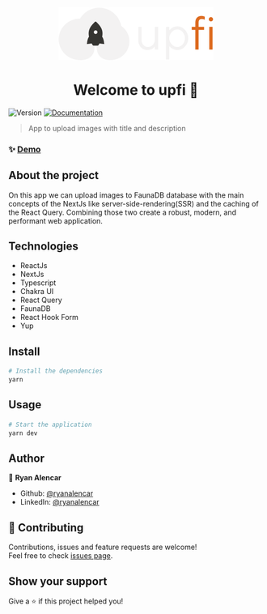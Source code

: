 <div align="center">
  <img alt="upfi" src="https://raw.githubusercontent.com/ryanalencar/upfi/f9f407a9ae95814241f766de39c1abc2aaacfc8e/public/logo.svg" />
  <h1 align="center">Welcome to upfi 👋</h1>
</div>
<p>
  <img alt="Version" src="https://img.shields.io/badge/version-0.1.0-blue.svg?cacheSeconds=2592000" />
  <a href="https://github.com/ryanalencar/upfi#readme" target="_blank">
    <img alt="Documentation" src="https://img.shields.io/badge/documentation-yes-brightgreen.svg" />
  </a>
</p>

> App to upload images with title and description

### ✨ [Demo](https://upfi-ryanalencar.vercel.app/)

## About the project
On this app we can upload images to FaunaDB database with the main concepts of the NextJs like server-side-rendering(SSR) and the caching of the React Query.
Combining those two create a robust, modern, and performant web application.

## Technologies
- ReactJs
- NextJs
- Typescript
- Chakra UI
- React Query
- FaunaDB
- React Hook Form
- Yup

## Install

```sh
# Install the dependencies
yarn
```

## Usage

```sh
# Start the application
yarn dev
```

## Author

👤 **Ryan Alencar**

* Github: [@ryanalencar](https://github.com/ryanalencar)
* LinkedIn: [@ryanalencar](https://linkedin.com/in/ryanalencar)

## 🤝 Contributing

Contributions, issues and feature requests are welcome!<br />Feel free to check [issues page](https://github.com/ryanalencar/upfi/issues).

## Show your support

Give a ⭐️ if this project helped you!
